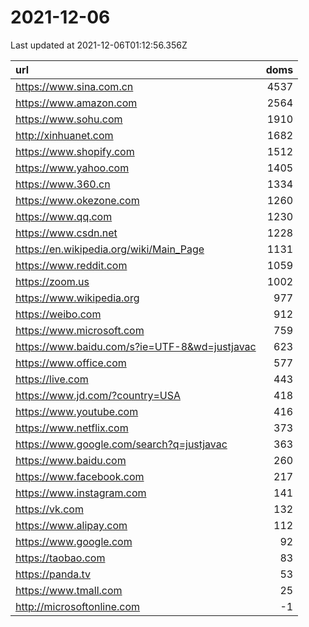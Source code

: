 # 2021-12-06

<!-- BEGIN -->
Last updated at 2021-12-06T01:12:56.356Z

url | doms
:- | -:
https://www.sina.com.cn | 4537
https://www.amazon.com | 2564
https://www.sohu.com | 1910
http://xinhuanet.com | 1682
https://www.shopify.com | 1512
https://www.yahoo.com | 1405
https://www.360.cn | 1334
https://www.okezone.com | 1260
https://www.qq.com | 1230
https://www.csdn.net | 1228
https://en.wikipedia.org/wiki/Main_Page | 1131
https://www.reddit.com | 1059
https://zoom.us | 1002
https://www.wikipedia.org | 977
https://weibo.com | 912
https://www.microsoft.com | 759
https://www.baidu.com/s?ie=UTF-8&wd=justjavac | 623
https://www.office.com | 577
https://live.com | 443
https://www.jd.com/?country=USA | 418
https://www.youtube.com | 416
https://www.netflix.com | 373
https://www.google.com/search?q=justjavac | 363
https://www.baidu.com | 260
https://www.facebook.com | 217
https://www.instagram.com | 141
https://vk.com | 132
https://www.alipay.com | 112
https://www.google.com | 92
https://taobao.com | 83
https://panda.tv | 53
https://www.tmall.com | 25
http://microsoftonline.com | -1
<!-- END -->
